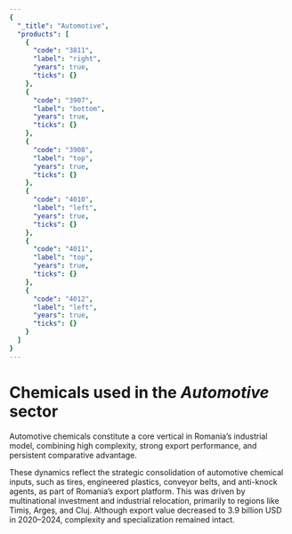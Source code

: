 ```yaml
---
{
  "_title": "Automotive",
  "products": [
    {
      "code": "3811",
      "label": "right",
      "years": true,
      "ticks": {}
    },
    {
      "code": "3907",
      "label": "bottom",
      "years": true,
      "ticks": {}
    },
    {
      "code": "3908",
      "label": "top",
      "years": true,
      "ticks": {}
    },
    {
      "code": "4010",
      "label": "left",
      "years": true,
      "ticks": {}
    },
    {
      "code": "4011",
      "label": "top",
      "years": true,
      "ticks": {}
    },
    {
      "code": "4012",
      "label": "left",
      "years": true,
      "ticks": {}
    }
  ]
}
---
```


# Chemicals used in the _Automotive_ sector

Automotive chemicals constitute a core vertical in Romania’s industrial model, combining high complexity, strong export performance, and persistent comparative advantage.

<!-- Between 2000 and 2019, this vertical underwent a significant expansion. Export values rose from 1.2 billion USD (2000–2004) to over 9.4 billion USD (2015–2019). The average PCI remained consistently high (~62–64), and RCA increased from 11.2 (2000–2004) to 17.7 (2020–2024), indicating strong and sustained international competitiveness. -->

These dynamics reflect the strategic consolidation of automotive chemical inputs, such as tires, engineered plastics, conveyor belts, and anti-knock agents, as part of Romania’s export platform. This was driven by multinational investment and industrial relocation, primarily to regions like Timiș, Argeș, and Cluj. Although export value decreased to 3.9 billion USD in 2020–2024, complexity and specialization remained intact.